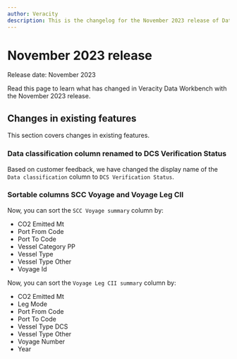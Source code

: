 ```yaml
---
author: Veracity
description: This is the changelog for the November 2023 release of Data Workbench.
---
```


# November 2023 release

Release date: November 2023

Read this page to learn what has changed in Veracity Data Workbench with the November 2023 release.

## Changes in existing features
This section covers changes in existing features.

### Data classification column renamed to DCS Verification Status
Based on customer feedback, we have changed the display name of the `Data classification` column to `DCS Verification Status`.

### Sortable columns SCC Voyage and Voyage Leg CII

Now, you can sort the `SCC Voyage summary` column by:
* CO2 Emitted Mt
* Port From Code
* Port To Code
* Vessel Category PP
* Vessel Type
* Vessel Type Other
* Voyage Id

Now, you can sort the `Voyage Leg CII summary` column by:
* CO2 Emitted Mt
* Leg Mode
* Port From Code
* Port To Code
* Vessel Type DCS
* Vessel Type Other
* Voyage Number
* Year